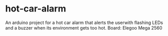 # hot-car-alarm
An arduino project for a hot car alarm that alerts the userwith flashing LEDs and a buzzer when its environment gets too hot.
Board: Elegoo Mega 2560
